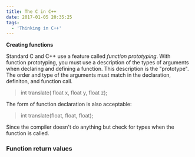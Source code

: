 ```yaml
---
title: The C in C++
date: 2017-01-05 20:35:25
tags:
  - 'Thinking in C++'
---
```


**Creating functions**

Standard C and C++ use a feature called _function prototyping_. With function prototyping, you must use a description of the types of arguments when declaring and defining a function. This description is the "prototype". The order and type of the arguments must match in the declaration, definiton, and function call.

> int translate( float x, float y, float z);

The form of function declaration is also acceptable:

> int translate(float, float, float);

Since the compiler doesn't do anything but check for types when the function is called.

### Function return values
